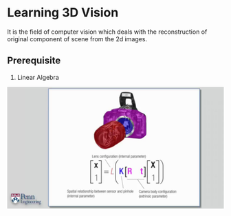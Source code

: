 # Learning 3D Vision

It is the field of computer vision which deals with the reconstruction of original component of scene from the 2d images.


## Prerequisite

1. Linear Algebra



<img src="/images/cameraModel.png">